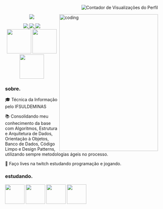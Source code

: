<p align="right">
 <img src="https://komarev.com/ghpvc/?username=naliferreira&color=C5472E" alt="Contador de Visualizações do Perfil">
</p>

<img
  alt="coding"
  align="right"
  width="325em"
  height="450em"
  src="https://i.ibb.co/5RJzHjF/3ifn8efn5un71.png"
/>

<p align="center"><img src="https://readme-typing-svg.herokuapp.com/?lines=Olá,+eu+sou+a+Lívia!+✨;Prazer+em+conhecê-lo.&color=%23ADBBC8&size=30&font=firacode&center=true">
</p>

<div align="center">
 <a href="mailto:analiviadesouza.contato@gmail.com">
  <img src="https://img.shields.io/badge/email-%2322272D?style=for-the-badge&logo=gmail">
 </a>
 
 <a href="https://www.linkedin.com/in/nalisouza/">
  <img src="https://img.shields.io/badge/linkedin-%2322272D?style=for-the-badge&logo=linkedin">
 </a>

 <a href="https://www.instagram.com/ferrnali/">
  <img src="https://img.shields.io/badge/@ferrnali-%2322272D?style=for-the-badge&logo=instagram">
 </a>
</div>

<div align="center">
 <img width="80px" src="https://img.shields.io/badge/-%2322272D?style=for-the-badge&logo=html5">
 <img width="80px" src="https://img.shields.io/badge/-%2322272D?style=for-the-badge&logo=css3&logoColor=blue">
 <img width="80px" src="https://img.shields.io/badge/-%2322272D?style=for-the-badge&logo=javascript">
</div>
                                                                                 
<h3> sobre. </h3>
<p>🎓 Técnica da Informação pelo IFSULDEMINAS</p>
<p>📚 Consolidando meu conhecimento da base com Algoritmos, Estrutura e Arquitetura de Dados, Orientação à Objetos, Banco de Dados, Código Limpo e Design Patterns, utilizando sempre metodologias ágeis no processo. </p>
<p>👾 Faço lives na twitch estudando programação e jogando. </p>

<div>
 <h3> estudando. </h3>
 <img width="64px" src="https://img.shields.io/badge/-%2322272D?style=for-the-badge&logo=dart&logoColor=blue">
 <img width="64px" src="https://img.shields.io/badge/-%2322272D?style=for-the-badge&logo=Flutter&logoColor=blue">
 <img width="64px" src="https://img.shields.io/badge/-%2322272D?style=for-the-badge&logo=Swift">
 <img width="64px" src="https://img.shields.io/badge/-%2322272D?style=for-the-badge&logo=PHP">
</div>

